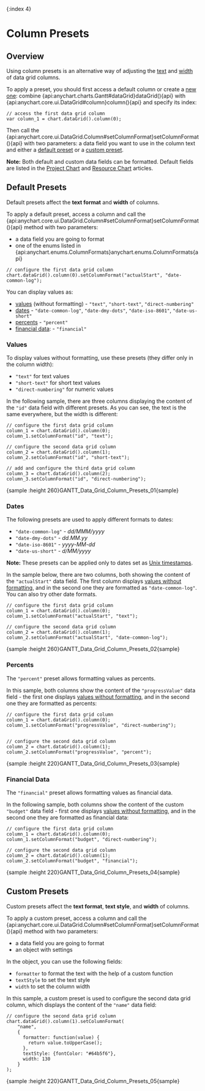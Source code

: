 {:index 4}
# Column Presets

## Overview

Using column presets is an alternative way of adjusting the [text](Columns#text_\(labels\)) and [width](Columns#width) of data grid columns.

To apply a preset, you should first access a default column or create a [new one](Columns#custom_columns): combine {api:anychart.charts.Gantt#dataGrid}dataGrid(){api} with {api:anychart.core.ui.DataGrid#column}column(){api} and specify its index:

```
// access the first data grid column
var column_1 = chart.dataGrid().column(0);
```

Then call the {api:anychart.core.ui.DataGrid.Column#setColumnFormat}setColumnFormat(){api} with two parameters: a data field you want to use in the column text and either a [default preset](#default_presets) or a [custom preset](#custom_presets).

**Note:** Both default and custom data fields can be formatted. Default fields are listed in the [Project Chart](../Project_Chart#data_fields) and [Resource Chart](../Resource_Chart#data_fields) articles.

## Default Presets

Default presets affect the **text format** and **width** of columns.

To apply a default preset, access a column and call the {api:anychart.core.ui.DataGrid.Column#setColumnFormat}setColumnFormat(){api} method with two parameters:
* a data field you are going to format
* one of the enums listed in {api:anychart.enums.ColumnFormats}anychart.enums.ColumnFormats{api}


```
// configure the first data grid column
chart.dataGrid().column(0).setColumnFormat("actualStart", "date-common-log");
```

You can display values as:

* [values](#values) (without formatting) - `"text"`, `"short-text"`, `"direct-numbering"`
* [dates](#dates) - `"date-common-log"`, `"date-dmy-dots"`, `"date-iso-8601"`, `"date-us-short"`
* [percents](#percents) - `"percent"`
* [financial data](#financial_data): - `"financial"`

### Values

To display values without formatting, use these presets (they differ only in the column width):

* `"text"` for text values
* `"short-text"` for short text values
* `"direct-numbering"` for numeric values

In the following sample, there are three columns displaying the content of the `"id"` data field with different presets.  As you can see, the text is the same everywhere, but the width is different:

```
// configure the first data grid column
column_1 = chart.dataGrid().column(0);
column_1.setColumnFormat("id", "text");

// configure the second data grid column
column_2 = chart.dataGrid().column(1);
column_2.setColumnFormat("id", "short-text");

// add and configure the third data grid column
column_3 = chart.dataGrid().column(2);
column_3.setColumnFormat("id", "direct-numbering");
```

{sample :height 260}GANTT\_Data\_Grid\_Column\_Presets\_01{sample}

### Dates

The following presets are used to apply different formats to dates:

* `"date-common-log"` - *dd/MMM/yyyy*
* `"date-dmy-dots"` - *dd.MM.yy*
* `"date-iso-8601"` - *yyyy-MM-dd*
* `"date-us-short"` - *d/MM/yyyy*

**Note:** These presets can be applied only to dates set as [Unix timestamps](../Date_and_Time_Formats#unix_timestamp).

In the sample below, there are two columns, both showing the content of the `"actualStart"` data field. The first column displays [values without formatting](#values), and in the second one they are formatted as `"date-common-log"`. You can also try other date formats.

```
// configure the first data grid column
column_1 = chart.dataGrid().column(0);
column_1.setColumnFormat("actualStart", "text");

// configure the second data grid column
column_2 = chart.dataGrid().column(1);
column_2.setColumnFormat("actualStart", "date-common-log");
```

{sample :height 260}GANTT\_Data\_Grid\_Column\_Presets\_02{sample}

### Percents

The `"percent"` preset allows formatting values as percents.

In this sample, both columns show the content of the `"progressValue"` data field - the first one displays [values without formatting](#values), and in the second one they are formatted as percents:

```
// configure the first data grid column
column_1 = chart.dataGrid().column(0);
column_1.setColumnFormat("progressValue", "direct-numbering");


// configure the second data grid column
column_2 = chart.dataGrid().column(1);
column_2.setColumnFormat("progressValue", "percent");
```

{sample :height 220}GANTT\_Data\_Grid\_Column\_Presets\_03{sample}

### Financial Data

The `"financial"` preset allows formatting values as financial data.

In the following sample, both columns show the content of the custom `"budget"` data field - first one displays [values without formatting](#values), and in the second one they are formatted as financial data:

```
// configure the first data grid column
column_1 = chart.dataGrid().column(0);
column_1.setColumnFormat("budget", "direct-numbering");

// configure the second data grid column
column_2 = chart.dataGrid().column(1);
column_2.setColumnFormat("budget", "financial");
```

{sample :height 220}GANTT\_Data\_Grid\_Column\_Presets\_04{sample}

## Custom Presets

Custom presets affect the **text format**, **text style**, and **width** of columns.

To apply a custom preset, access a column and call the {api:anychart.core.ui.DataGrid.Column#setColumnFormat}setColumnFormat(){api} method with two parameters:
* a data field you are going to format
* an object with settings

In the object, you can use the following fields:

* `formatter` to format the text with the help of a custom function
* `textStyle` to set the text style
* `width` to set the column width

In this sample, a custom preset is used to configure the second data grid column, which displays the content of the `"name"` data field:

```
// configure the second data grid column
chart.dataGrid().column(1).setColumnFormat(
    "name",
    {
      formatter: function(value) {
        return value.toUpperCase();
      },
      textStyle: {fontColor: "#64b5f6"},
      width: 130
    }
);
```

{sample :height 220}GANTT\_Data\_Grid\_Column\_Presets\_05{sample}
